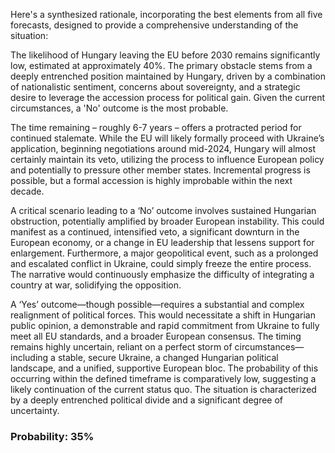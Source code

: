 Here's a synthesized rationale, incorporating the best elements from all five forecasts, designed to provide a comprehensive understanding of the situation:

The likelihood of Hungary leaving the EU before 2030 remains significantly low, estimated at approximately 40%. The primary obstacle stems from a deeply entrenched position maintained by Hungary, driven by a combination of nationalistic sentiment, concerns about sovereignty, and a strategic desire to leverage the accession process for political gain.  Given the current circumstances, a 'No' outcome is the most probable.

The time remaining – roughly 6-7 years – offers a protracted period for continued stalemate. While the EU will likely formally proceed with Ukraine’s application, beginning negotiations around mid-2024, Hungary will almost certainly maintain its veto, utilizing the process to influence European policy and potentially to pressure other member states.  Incremental progress is possible, but a formal accession is highly improbable within the next decade.

A critical scenario leading to a ‘No’ outcome involves sustained Hungarian obstruction, potentially amplified by broader European instability. This could manifest as a continued, intensified veto, a significant downturn in the European economy, or a change in EU leadership that lessens support for enlargement.  Furthermore, a major geopolitical event, such as a prolonged and escalated conflict in Ukraine, could simply freeze the entire process. The narrative would continuously emphasize the difficulty of integrating a country at war, solidifying the opposition.

A ‘Yes’ outcome—though possible—requires a substantial and complex realignment of political forces. This would necessitate a shift in Hungarian public opinion, a demonstrable and rapid commitment from Ukraine to fully meet all EU standards, and a broader European consensus. The timing remains highly uncertain, reliant on a perfect storm of circumstances—including a stable, secure Ukraine, a changed Hungarian political landscape, and a unified, supportive European bloc. The probability of this occurring within the defined timeframe is comparatively low, suggesting a likely continuation of the current status quo.  The situation is characterized by a deeply entrenched political divide and a significant degree of uncertainty.

### Probability: 35%